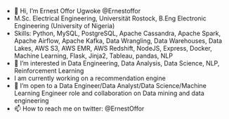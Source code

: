 - 👋 Hi, I’m Ernest Offor Ugwoke @Ernestoffor
-  M.Sc. Electrical Engineering, Universität Rostock, B.Eng Electronic Engineering (University of Nigeria)
- Skills: Python, MySQL, PostgreSQL, Apache Cassandra, Apache Spark, Apache Airflow, Apache Kafka,  Data Wrangling, Data Warehouses, Data Lakes, AWS S3, AWS EMR, AWS Redshift, NodeJS, Express,  Docker, Machine Learning, Flask, Jinja2, Tableau, pandas, NLP
- 👀 I’m interested in Data Engineering, Data Analysis, Data Science, NLP, Reinforcement Learning                          
- I am currently working on a recommendation engine
- 💞️ I’m open to a Data Engineer/Data Analyst/Data Science/Machine Learning Engineer role and  collaboration on Data mining and data engineering
- 📫 How to reach me on twitter: @ErnestOffor

